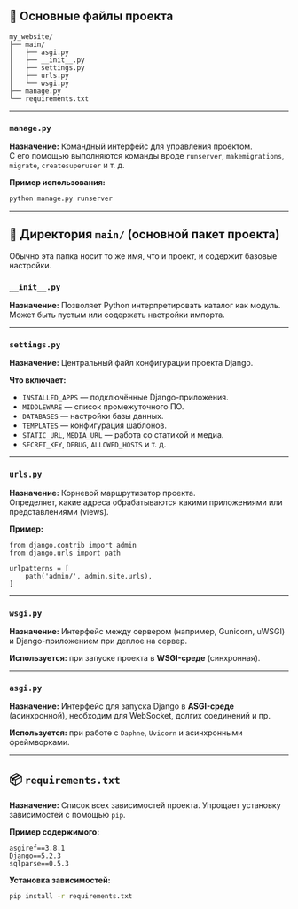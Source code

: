 ## 🔧 Основные файлы проекта

```
my_website/
├── main/
│   ├── asgi.py
│   ├── __init__.py
│   ├── settings.py
│   ├── urls.py
│   └── wsgi.py
├── manage.py
└── requirements.txt
```

---


### `manage.py`

**Назначение:**
Командный интерфейс для управления проектом.   
С его помощью выполняются команды вроде `runserver`, `makemigrations`, `migrate`, `createsuperuser` и т. д.

**Пример использования:**

```bash
python manage.py runserver
```

---

## 📂 Директория `main/` (основной пакет проекта)

Обычно эта папка носит то же имя, что и проект, и содержит базовые настройки.

### `__init__.py`

**Назначение:**
Позволяет Python интерпретировать каталог как модуль. Может быть пустым или содержать настройки импорта.

---

### `settings.py`

**Назначение:**
Центральный файл конфигурации проекта Django.

**Что включает:**

* `INSTALLED_APPS` — подключённые Django-приложения.
* `MIDDLEWARE` — список промежуточного ПО.
* `DATABASES` — настройки базы данных.
* `TEMPLATES` — конфигурация шаблонов.
* `STATIC_URL`, `MEDIA_URL` — работа со статикой и медиа.
* `SECRET_KEY`, `DEBUG`, `ALLOWED_HOSTS` и т. д.

---

### `urls.py`

**Назначение:**
Корневой маршрутизатор проекта.   
Определяет, какие адреса обрабатываются какими приложениями или представлениями (views).

**Пример:**

```
from django.contrib import admin
from django.urls import path

urlpatterns = [
    path('admin/', admin.site.urls),
]
```

---

### `wsgi.py`

**Назначение:**
Интерфейс между сервером (например, Gunicorn, uWSGI) и Django-приложением при деплое на сервер.

**Используется:**
при запуске проекта в **WSGI-среде** (синхронная).

---

### `asgi.py`

**Назначение:**
Интерфейс для запуска Django в **ASGI-среде** (асинхронной), необходим для WebSocket, долгих соединений и пр.

**Используется:**
при работе с `Daphne`, `Uvicorn` и асинхронными фреймворками.

---

## 📦 `requirements.txt`

**Назначение:**
Список всех зависимостей проекта. Упрощает установку зависимостей с помощью `pip`.

**Пример содержимого:**

```
asgiref==3.8.1
Django==5.2.3
sqlparse==0.5.3
```

**Установка зависимостей:**

```bash
pip install -r requirements.txt
```

